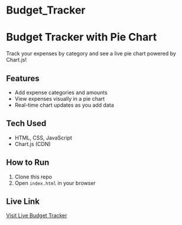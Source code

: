 # Budget_Tracker

# Budget Tracker with Pie Chart

Track your expenses by category and see a live pie chart powered by Chart.js!

## Features

- Add expense categories and amounts
- View expenses visually in a pie chart
- Real-time chart updates as you add data

## Tech Used

- HTML, CSS, JavaScript
- Chart.js (CDN)

## How to Run

1. Clone this repo
2. Open `index.html` in your browser

## Live Link

[Visit Live Budget Tracker](https://ganeshdornala.github.io/Budget_Tracker/)
